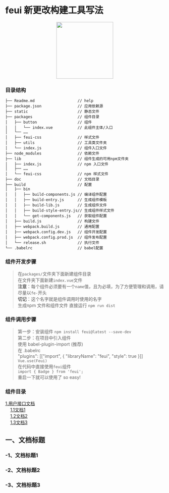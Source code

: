 # feui 新更改构建工具写法
<div align="center" >  
<img src="https://git.oschina.net/zoeblow/feui/raw/master/static/feui.png" width="180" alt="">
</div>

### 目录结构
```
├── Readme.md                   // help
├── package.json                // 应用依赖源
├── static                      // 静态文件
├── packages                    // 组件目录
│   ├── button                  // 组件
│   │   └── index.vue           // 此组件主体/入口
│   └── ……                
│   ├── feui-css                // 样式文件
│   ├── utils                   // 工具类文件夹
│   └── index.js                // 组件入口文件
├── node_modules                // 依赖文件
├── lib                         // 组件生成的可用npm文件夹
│   ├── index.js                // npm 入口文件
│   ├── ……                      
│   └── feui-css                // npm 样式文件
├── doc                         // 文档目录
├── build                       // 配置
│   ├── bin
│   │   ├── build-components.js // 编译组件配置
│   │   ├── build-entry.js      // 生成组件模板
│   │   ├── build-lib.js        // 生成组件文件
│   │   ├── build-style-entry.js// 生成组件样式文件
│   │   └── get-components.js   // 获取组件配置
│   ├── build.js                // 构建文件
│   ├── webpack.build.js        // 通用配置
│   ├── webpack.config.dev.js   // 组件开发配置
│   ├── webpack.config.prod.js  // 组件发布配置
│   └── release.sh              // 执行文件
└── .babelrc                    // babel配置
```



### 组件开发步骤
> 在`packages/`文件夹下面新建组件目录 <br/>
> 在文件夹下面新建`index.vue`文件 <br/>
> **注意**：每个组件必须要有一个`name`值，且为必填，为了方便管理和调用，请尽量以`fe-`开头<br/>
> **切记**：这个名字就是组件调用时使用的名字 <br/>
> 生成npm 文件和组件文件 直接运行 `npm run dist`

### 组件调用步骤
> 第一步：安装组件 `npm install feui@latest --save-dev` <br/>
> 第二步：在项目中引入组件<br/>
> 使用 babel-plugin-import (推荐) <br/>
> 在 .babelrc <br/>
> "plugins": [["import", { "libraryName": "feui", "style": true }]]<br/>
> `Vue.use(Feui)` <br/>
> 在代码中直接使用`feui`组件 <br/>
> `import { Badge } from 'feui';` <br/>
> 重启一下就可以使用了 so easy!<br/>


### 组件目录

[1.用户接口文档](#1)  
 &nbsp; &nbsp; [ 1.1文档1](#1.1)  
 &nbsp; &nbsp; [ 1.2文档2](#1.2)  
 &nbsp; &nbsp; [ 1.3文档3](#1.3)  


<h2 id='1'>一、文档标题</h2>
<h3 id='1.1'>-1、文档标题1</h3>
<h3 id='1.2'>-2、文档标题2</h3>
<h3 id='1.3'>-3、文档标题3</h3>